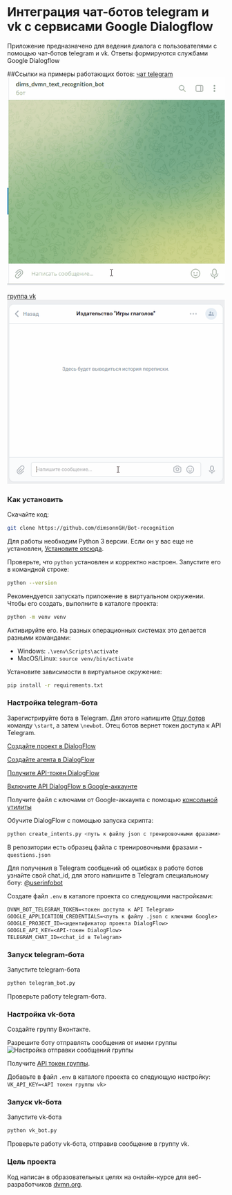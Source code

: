 # Интеграция чат-ботов telegram и vk с сервисами Google Dialogflow

Приложение предназначено для ведения диалога с пользователями с помощью чат-ботов telegram и vk. Ответы формируются службами Google Dialogflow

##Ссылки на примеры работающих ботов:
[чат telegram](https://t.me/dims_dvmn_text_recognition_bot)
![Анимация работы чата telegram](readme/work_tg.gif "Анимация работы чата telegram")

[группа vk](https://vk.com/public218680601)
![Анимация работы чата в группе vk](readme/work_vk.gif "Анимация работы чата в группе vk")

### Как установить

Скачайте код:
```sh
git clone https://github.com/dimsonnGH/Bot-recognition
```
Для работы необходим Python 3 версии. Если он у вас еще не установлен, [Установите отсюда](https://www.python.org/).

Проверьте, что `python` установлен и корректно настроен. Запустите его в командной строке:
```sh
python --version
```
Рекомендуется запускать приложение в виртуальном окружении. Чтобы его создать, выполните в каталоге проекта:
```sh
python -m venv venv
```
Активируйте его. На разных операционных системах это делается разными командами:
- Windows: `.\venv\Scripts\activate`
- MacOS/Linux: `source venv/bin/activate`


Установите зависимости в виртуальное окружение:
```sh
pip install -r requirements.txt
```

### Настройка telegram-бота

Зарегистрируйте бота в Telegram. Для этого напишите [Отцу ботов](https://telegram.me/BotFather) команду `\start`, а затем `\newbot`. Отец ботов вернет токен доступа к API Telegram.

[Создайте проект в DialogFlow](https://cloud.google.com/dialogflow/docs/quick/setup)

[Создайте агента в DialogFlow ](https://cloud.google.com/dialogflow/docs/quick/build-agent)

[Получите API-токен DialogFlow](https://cloud.google.com/docs/authentication/api-keys)

[Включите API DialogFlow в Google-аккаунте](https://cloud.google.com/dialogflow/es/docs/quick/setup#api)

Получите файл с ключами от Google-аккаунта с помощью [консольной утилиты](https://cloud.google.com/dialogflow/es/docs/quick/setup#sdk)

Обучите DialogFlow с помощью запуска скрипта:
```sh
python create_intents.py <путь к файлу json с тренировочными фразами> 
```
В репозитории есть образец файла с тренировочными фразами - ```questions.json```

Для получения в Telegram сообщений об ошибках в работе ботов узнайте свой chat_id, для этого напишите в Telegram специальному боту: [@userinfobot](https://telegram.me/userinfobot)

Cоздате файл `.env` в каталоге проекта со следующими настройками:

```
DVNM_BOT_TELEGRAM_TOKEN=<токен доступа к API Telegram>
GOOGLE_APPLICATION_CREDENTIALS=<путь к файлу .json с ключами Google>
GOOGLE_PROJECT_ID=<идентификатор проекта DialogFlow>
GOOGLE_API_KEY=<API-токен DialogFlow>
TELEGRAM_CHAT_ID=<chat_id в Telegram>
```

### Запуск telegram-бота

Запустите telegram-бота 
```sh
python telegram_bot.py 
```
Проверьте работу telegram-бота.

### Настройка vk-бота
Создайте группу Вконтакте.

Разрешите боту отправлять сообщения от имени группы ![Настройка отправки сообщений группы](https://dvmn.org/media/screenshot_from_2019-04-29_20-15-54.png "Настройка отправки сообщений группы") 

Получите [API токен группы](https://vk.com/dev/bots_docs).

Добавьте в файл `.env` в каталоге проекта со следующую настройку:
```VK_API_KEY=<API токен группы vk>```

### Запуск vk-бота

Запустите vk-бота 
```sh
python vk_bot.py 
```
Проверьте работу vk-бота, отправив сообщение в группу vk.

### Цель проекта

Код написан в образовательных целях на онлайн-курсе для веб-разработчиков [dvmn.org](https://dvmn.org/).